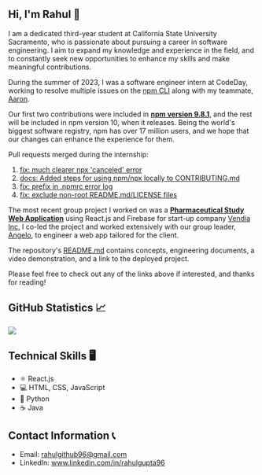 ## Hi, I'm Rahul 👋

I am a dedicated third-year student at California State University Sacramento, who is passionate about pursuing a career in software engineering. I aim to expand my knowledge and experience in the field, and to constantly seek new opportunities to enhance my skills and make meaningful contributions.

<!--### CodeDay Labs Internship -->
During the summer of 2023, I was a software engineer intern at CodeDay, working to resolve multiple issues on the [npm CLI](https://github.com/npm/cli/) along with my teammate, [Aaron](https://github.com/AaronHamilton965).

Our first two contributions were included in **[npm version 9.8.1](https://github.com/npm/cli/releases/tag/v9.8.1)**, and the rest will be included in npm version 10, when it releases. Being the world's biggest software registry, npm has over 17 million users, and we hope that our changes can enhance the experience for them.

Pull requests merged during the internship: 
1. [fix: much clearer npx 'canceled' error](https://github.com/npm/cli/pull/6642) 
2. [docs: Added steps for using npm/npx locally to CONTRIBUTING.md](https://github.com/npm/cli/pull/6643) 
3. [fix: prefix in .npmrc error log](https://github.com/npm/cli/pull/6685) 
4. [fix: exclude non-root README.md/LICENSE files](https://github.com/npm/npm-packlist/pull/173)

<!--### Vendia Inc. Project -->
The most recent group project I worked on was a **[Pharmaceutical Study Web Application](https://github.com/rahulio96/Pharmaceutical-Study-Web-App-Project)** using React.js and Firebase for start-up company [Vendia Inc.](https://www.vendia.com/) I co-led the project and worked extensively with our group leader, [Angelo](https://github.com/Angkaram), to engineer a web app tailored for the client. 

The repository's [README.md](https://github.com/rahulio96/Pharmaceutical-Study-Web-App-Project/blob/main/README.md) contains concepts, engineering documents, a video demonstration, and a link to the deployed project. 

Please feel free to check out any of the links above if interested, and thanks for reading!

## GitHub Statistics 📈

<a href=""> <img align="center" src="https://github-readme-stats-sigma-five.vercel.app/api?username=rahulio96&theme=react&line_height=25&hide=css"/> </a>

<!--
![Anurag's GitHub stats](https://github-readme-stats.vercel.app/api?username=rahulio96&show_icons=true&theme=github_dark)
<a href=""> <img align="center" src="https://github-readme-stats-sigma-five.vercel.app/api/top-langs/?username=rahulio96&theme=react&line_height=40&hide=css"/> </a>
-->

## Technical Skills 🖥
* ⚛ React.js
* 💻 HTML, CSS, JavaScript
* 🐍 Python
* ☕ Java

## Contact Information 📞
* Email: rahulgithub96@gmail.com
* LinkedIn: www.linkedin.com/in/rahulgupta96

<!--
**rahulio96/rahulio96** is a ✨ _special_ ✨ repository because its `README.md` (this file) appears on your GitHub profile.

Here are some ideas to get you started:

- 🔭 I’m currently working on ...
- 🌱 I’m currently learning ...
- 👯 I’m looking to collaborate on ...
- 🤔 I’m looking for help with ...
- 💬 Ask me about ...
- 📫 How to reach me: ...
- 😄 Pronouns: ...
- ⚡ Fun fact: ...
-->

